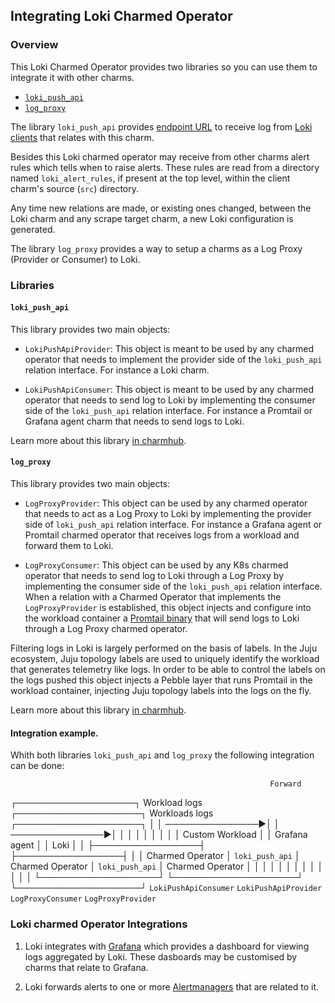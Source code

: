 ## Integrating Loki Charmed Operator

### Overview

This Loki Charmed Operator provides two libraries so you can use them to integrate it
with other charms.

- [`loki_push_api`](https://charmhub.io/loki-k8s/libraries/loki_push_api)
- [`log_proxy`](https://charmhub.io/loki-k8s/libraries/log_proxy)


The library `loki_push_api` provides
[endpoint URL](https://grafana.com/docs/loki/latest/api/#post-lokiapiv1push)
to receive log from [Loki clients](https://grafana.com/docs/loki/latest/clients/) that relates
with this charm.

Besides this Loki charmed operator may receive from other charms alert rules which tells when
to raise alerts.
These rules are read from a directory named `loki_alert_rules`, if present at the top level,
within the client charm's source (`src`) directory.

Any time new relations are made, or existing ones changed, between the
Loki charm and any scrape target charm, a new Loki configuration is generated.

The library `log_proxy` provides a way to setup a charms as a Log Proxy (Provider or Consumer) to Loki.

### Libraries

#### `loki_push_api`

This library provides two main objects:

- `LokiPushApiProvider`: This object is meant to be used by any charmed operator that needs to
implement the provider side of the `loki_push_api` relation interface.
For instance a Loki charm.

- `LokiPushApiConsumer`: This object is meant to be used by any charmed operator that needs to
send log to Loki by implementing the consumer side of the `loki_push_api` relation interface.
For instance a Promtail or Grafana agent charm that needs to send logs to Loki.

Learn more about this library [in charmhub](https://charmhub.io/loki-k8s/libraries/loki_push_api).


#### `log_proxy`

This library provides two main objects:

- `LogProxyProvider`: This object can be used by any charmed operator that needs to act
as a Log Proxy to Loki by implementing the provider side of `loki_push_api` relation interface.
For instance a Grafana agent or Promtail charmed operator that receives logs from a workload
and forward them to Loki.

- `LogProxyConsumer`: This object can be used by any K8s charmed operator that needs to
send log to Loki through a Log Proxy by implementing the consumer side of the `loki_push_api`
relation interface.
When a relation with a Charmed Operator that implements the `LogProxyProvider` is established,
this object injects and configure into the workload container a [Promtail binary](https://grafana.com/docs/loki/latest/clients/promtail/)
that will send logs to Loki through a Log Proxy charmed operator.



Filtering logs in Loki is largely performed on the basis of labels.
In the Juju ecosystem, Juju topology labels are used to uniquely identify the workload that
generates telemetry like logs.
In order to be able to control the labels on the logs pushed this object injects a Pebble layer
that runs Promtail in the workload container, injecting Juju topology labels into the
logs on the fly.


Learn more about this library [in charmhub](https://charmhub.io/loki-k8s/libraries/log_proxy).


#### Integration example.


Whith both libraries `loki_push_api` and `log_proxy` the following integration can be done:



                                                              Forward
┌───────────────────┐  Workload logs  ┌────────────────────┐  Workloads logs ┌────────────────────┐
│                   │ ───────────────►│                    │ ───────────────►│                    │
│                   │                 │                    │                 │                    │
│  Custom Workload  │                 │  Grafana agent     │                 │  Loki              │
│                   ├─────────────────┤                    ├─────────────────┤                    │
│  Charmed Operator │ `loki_push_api` │  Charmed Operator  │ `loki_push_api` │  Charmed Operator  │
│                   │                 │                    │                 │                    │
│                   │                 │                    │                 │                    │
└───────────────────┘                 └────────────────────┘                 └────────────────────┘
                                       `LokiPushApiConsumer`                 `LokiPushApiProvider`
`LogProxyConsumer`                     `LogProxyProvider`




### Loki charmed Operator Integrations

1. Loki integrates with
[Grafana](https://charmhub.io/grafana-k8s) which provides a dashboard
for viewing logs aggregated by Loki. These dasboards may be
customised by charms that relate to Grafana.

2. Loki forwards alerts to one or more
[Alertmanagers](https://charmhub.io/alertmanager-k8s) that are related
to it.
